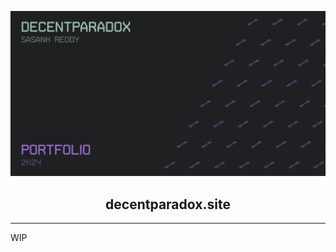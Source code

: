 ![Showcase Card](/public/static/images/twitter-card.png)

<div align="center">

## decentparadox.site


</div>

---
WIP
